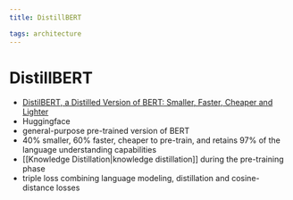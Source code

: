 ```yaml
---
title: DistillBERT

tags: architecture 
---
```


# DistillBERT
- [DistilBERT, a Distilled Version of BERT: Smaller, Faster, Cheaper and Lighter](https://arxiv.org/abs/1910.01108)
- Huggingface
- general-purpose pre-trained version of BERT
- 40% smaller, 60% faster, cheaper to pre-train, and retains 97% of the language understanding capabilities
- [[Knowledge Distillation|knowledge distillation]] during the pre-training phase
- triple loss combining language modeling, distillation and cosine-distance losses


























